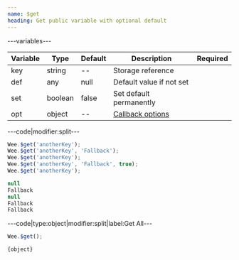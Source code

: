 ```yaml
---
name: $get
heading: Get public variable with optional default
---
```


---variables---

| Variable | Type | Default | Description | Required |
| -- | -- | -- | -- | -- |
| key | string | -- | Storage reference ||
| def | any | null | Default value if not set ||
| set | boolean | false | Set default permanently ||
| opt | object | -- | [Callback options](/script/#functions) ||

---code|modifier:split---

```javascript
Wee.$get('anotherKey');
Wee.$get('anotherKey', 'Fallback');
Wee.$get('anotherKey');
Wee.$get('anotherKey', 'Fallback', true);
Wee.$get('anotherKey');
```

```javascript
null
Fallback
null
Fallback
Fallback
```

---code|type:object|modifier:split|label:Get All---

```javascript
Wee.$get();
```

```javascript
{object}
```